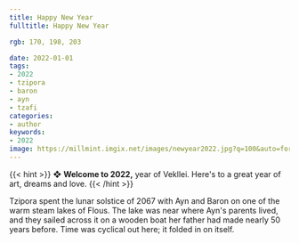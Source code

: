```yaml
---
title: Happy New Year
fulltitle: Happy New Year

rgb: 170, 198, 203

date: 2022-01-01
tags:
- 2022
- tzipora
- baron
- ayn
- tzafi
categories:
- author
keywords:
- 2022
image: https://millmint.imgix.net/images/newyear2022.jpg?q=100&auto=format
---
```


{{< hint >}}
❖ **Welcome to 2022,** year of Vekllei. Here's to a great year of art, dreams and love.
{{< /hint >}}

Tzipora spent the lunar solstice of 2067 with Ayn and Baron on one of the warm steam lakes of Flous. The lake was near where Ayn's parents lived, and they sailed across it on a wooden boat her father had made nearly 50 years before. Time was cyclical out here; it folded in on itself.